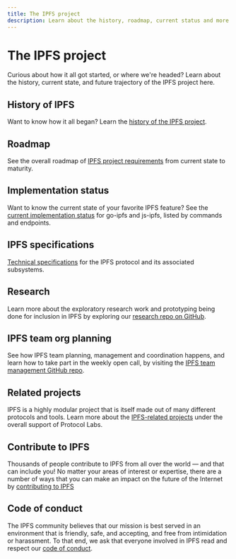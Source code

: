 ```yaml
---
title: The IPFS project
description: Learn about the history, roadmap, current status and more for IPFS, the InterPlanetary File System.
---
```


# The IPFS project

Curious about how it all got started, or where we're headed? Learn about the history, current state, and future trajectory of the IPFS project here.

## History of IPFS

Want to know how it all began? Learn the [history of the IPFS project](/project/history/).

## Roadmap

See the overall roadmap of [IPFS project requirements](https://github.com/ipfs/ipfs/blob/master/REQUIREMENTS.md) from current state to maturity.

## Implementation status

Want to know the current state of your favorite IPFS feature? See the [current implementation status](https://github.com/ipfs/ipfs/blob/master/IMPLEMENTATION_STATUS.md) for go-ipfs and js-ipfs, listed by commands and endpoints.

## IPFS specifications

[Technical specifications](https://github.com/ipfs/specs) for the IPFS protocol and its associated subsystems.

## Research

Learn more about the exploratory research work and prototyping being done for inclusion in IPFS by exploring our [research repo on GitHub](https://github.com/ipfs/research).

## IPFS team org planning

See how IPFS team planning, management and coordination happens, and learn how to take part in the weekly open call, by visiting the [IPFS team management GitHub repo](https://github.com/ipfs/team-mgmt).

## Related projects

IPFS is a highly modular project that is itself made out of many different protocols and tools. Learn more about the [IPFS-related projects](/project/related-projects/) under the overall support of Protocol Labs.

## Contribute to IPFS

Thousands of people contribute to IPFS from all over the world — and that can include you! No matter your areas of interest or expertise, there are a number of ways that you can make an impact on the future of the Internet by [contributing to IPFS](/project/contribute/)

## Code of conduct

The IPFS community believes that our mission is best served in an environment that is friendly, safe, and accepting, and free from intimidation or harassment. To that end, we ask that everyone involved in IPFS read and respect our [code of conduct](https://github.com/ipfs/community/blob/master/code-of-conduct.md).
